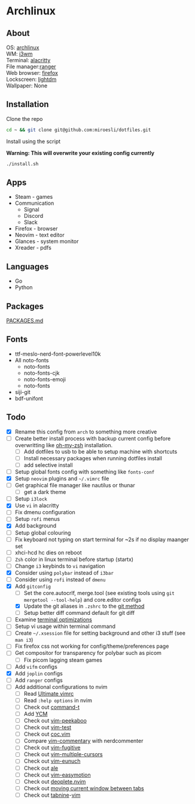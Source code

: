 # Archlinux

<!--![archlinux](./images/archlinux.jpg)-->

## About

OS: [archlinux](https://archlinux.org/)\
WM: [i3wm](https://i3wm.org)\
Terminal: [alacritty](https://github.com/alacritty/alacritty)\
File manager:[ranger](https://ranger.github.io)\
Web browser: [firefox](https://www.archlinux.org/packages/extra/x86_64/firefox/)\
Lockscreen: [lightdm](https://www.archlinux.org/packages/extra/x86_64/lightdm/)\
Wallpaper: None

<!--## Tools in Screenshot

- htop - Resource usage viewer
- neofetch - CLI system info viewer
- cava - sound visualizer
- tty-clock
- ranger - file browser
-->

## Installation

Clone the repo

```sh
cd ~ && git clone git@github.com:miroesli/dotfiles.git
```

Install using the script 

**Warning: This will overwrite your existing config currently**

```sh
./install.sh
```

## Apps

- Steam - games
- Communication
  - Signal
  - Discord
  - Slack
- Firefox - browser
- Neovim - text editor
- Glances - system monitor
- Xreader - pdfs

## Languages

- Go
- Python

## Packages

[PACKAGES.md](./PACKAGES.md)

## Fonts

- ttf-meslo-nerd-font-powerlevel10k
- All noto-fonts
  - noto-fonts
  - noto-fonts-cjk
  - noto-fonts-emoji
  - noto-fonts
- siji-git
- bdf-unifont

## Todo

- [x] Rename this config from `arch` to something more creative
- [ ] Create better install process with backup current config before overwritting like [oh-my-zsh](https://github.com/ohmyzsh/ohmyzsh/blob/master/tools/install.sh) installation.	
  - [ ] Add dotfiles to usb to be able to setup machine with shortcuts
  - [ ] Install necessary packages when running dotfiles install
  - [ ] add selective install
- [ ] Setup global fonts config with something like `fonts-conf`
- [x] Setup `neovim` plugins and `~/.vimrc` file
- [ ] Get graphical file manager like nautilus or thunar
  - [ ] get a dark theme
- [ ] Setup `i3lock`
- [x] Use `vi` in alacritty
- [ ] Fix dmenu configuration
- [ ] Setup `rofi` menus
- [x] Add background
- [ ] Setup global colouring
- [ ] Fix keyboard not typing on start terminal for ~2s if no display maanger set
- [ ] xhci-hcd hc dies on reboot
- [ ] `Zsh` color in linux terminal before startup (startx)
- [ ] Change `i3` keybinds to `vi` navigation
- [x] Consider using `polybar` instead of `i3bar`
- [ ] Consider using `rofi` instead of `dmenu`
- [x] Add `gitconfig`
  - [ ] Set the core.autocrlf, merge.tool (see existing tools using `git mergetool --tool-help`) and core.editor configs 
  - [x] Update the git aliases in `.zshrc` to the [git method](https://git-scm.com/book/en/v2/Git-Basics-Git-Aliases)
  - [ ] Setup better diff command default for git diff
- [ ] Examine [terminal optimizations](https://dev.to/22mahmoud/my-terminal-became-more-rusty-4g8l) 
- [ ] Setup vi usage within terminal command
- [ ] Create `~/.xsession` file for  setting background and other i3 stuff (see `man i3`)
- [ ] Fix firefox css not working for config/theme/preferences page
- [ ] Get compositor for transparency for polybar such as picom
  - [ ] Fix picom lagging steam games
- [ ] Add `vifm` configs
- [x] Add `joplin` configs
- [ ] Add `ranger` configs
- [ ] Add additional configurations to nvim
  - [ ] Read [Ultimate vimrc](https://github.com/amix/vimrc)
  - [ ] Read `:help options` in nvim
  - [ ] Check out [command-t](https://github.com/wincent/command-t)
  - [ ] Add [YCM](https://github.com/ycm-core/YouCompleteMe#installation)
  - [ ] Check out [vim-peekaboo](https://github.com/junegunn/vim-peekaboo)
  - [ ] Check out [vim-test](https://github.com/junegunn/vim-peekaboo)
  - [ ] Check out [coc.vim](https://github.com/neoclide/coc.nvim)
  - [ ] Compare [vim-commentary](https://github.com/tpope/vim-commentary) with nerdcommenter
  - [ ] Check out [vim-fugitive](https://github.com/tpope/vim-fugitive)
  - [ ] Check out [vim-multiple-cursors](https://github.com/terryma/vim-multiple-cursors)
  - [ ] Check out [vim-eunuch](https://github.com/tpope/vim-eunuch)
  - [ ] Check out [ale](https://github.com/dense-analysis/ale)
  - [ ] Check out [vim-easymotion](https://github.com/easymotion/vim-easymotion)
  - [ ] Check out [deoplete.nvim](https://github.com/Shougo/deoplete.nvim)
  - [ ] Check out [moving current window between tabs](https://vim.fandom.com/wiki/Move_current_window_between_tabs)
  - [ ] Check out [tabnine](https://github.com/codota/TabNine)-[vim](https://github.com/codota/tabnine-vim)
